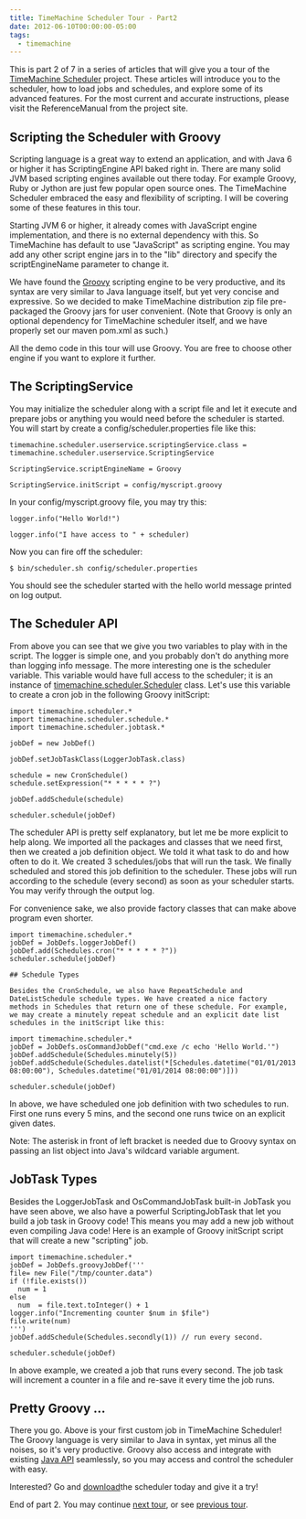```yaml
---
title: TimeMachine Scheduler Tour - Part2
date: 2012-06-10T00:00:00-05:00
tags:
  - timemachine
---
```

This is part 2 of 7 in a series of articles that will give you a tour of the [TimeMachine Scheduler](https://bitbucket.org/timemachine/scheduler/wiki/Home) project. These articles will introduce you to the scheduler, how to load jobs and schedules, and explore some of its advanced features. For the most current and accurate instructions, please visit the ReferenceManual from the project site.

## Scripting the Scheduler with Groovy

Scripting language is a great way to extend an application, and with Java 6 or higher it has ScriptingEngine API baked right in. There are many solid JVM based scripting engines available out there today. For example Groovy, Ruby or Jython are just few popular open source ones. The TimeMachine Scheduler embraced the easy and flexibility of scripting. I will be covering some of these features in this tour.

Starting JVM 6 or higher, it already comes with JavaScript engine implementation, and there is no external dependency with this. So TimeMachine has default to use "JavaScript" as scripting engine. You may add any other script engine jars in to the "lib" directory and specify the scriptEngineName parameter to change it.

We have found the [Groovy](http://groovy.codehaus.org/) scripting engine to be very productive, and its syntax are very similar to Java language itself, but yet very concise and expressive. So we decided to make TimeMachine distribution zip file pre-packaged the Groovy jars for user convenient. (Note that Groovy is only an optional dependency for TimeMachine scheduler itself, and we have properly set our maven pom.xml as such.)

All the demo code in this tour will use Groovy. You are free to choose other engine if you want to explore it further.

## The ScriptingService

You may initialize the scheduler along with a script file and let it execute and prepare jobs or anything you would need before the scheduler is started. You will start by create a config/scheduler.properties file like this:

```
timemachine.scheduler.userservice.scriptingService.class = timemachine.scheduler.userservice.ScriptingService

ScriptingService.scriptEngineName = Groovy

ScriptingService.initScript = config/myscript.groovy
```

In your config/myscript.groovy file, you may try this:

```
logger.info("Hello World!")

logger.info("I have access to " + scheduler)
```

Now you can fire off the scheduler:

```
$ bin/scheduler.sh config/scheduler.properties
```

You should see the scheduler started with the hello world message printed on log output.

## The Scheduler API

From above  you can see that we give you two variables to play with in the script. The logger is simple one, and you probably don't do anything more than logging info message. The more interesting one is the scheduler variable. This variable would have full access to the scheduler; it  is an instance of  [timemachine.scheduler.Scheduler](http://tmschedulersite-zdeng.rhcloud.com/scheduler-site/timemachine-scheduler/target/site-deploy/timemachine-scheduler/apidocs/timemachine/scheduler/Scheduler.html) class. Let's use this variable to create a cron job in the following Groovy initScript:

```
import timemachine.scheduler.*
import timemachine.scheduler.schedule.*
import timemachine.scheduler.jobtask.*

jobDef = new JobDef()

jobDef.setJobTaskClass(LoggerJobTask.class)

schedule = new CronSchedule()
schedule.setExpression("* * * * * ?")

jobDef.addSchedule(schedule)

scheduler.schedule(jobDef)
```

The scheduler API is pretty self explanatory, but let me be more explicit to help along. We imported all the packages and classes that we need first, then we created a job definition object. We told it what task to do and how often to do it. We created 3 schedules/jobs that will run the task. We finally scheduled and stored this job definition to the scheduler. These jobs will run according to the schedule (every second) as soon as your scheduler starts. You may verify through the output log.

For convenience sake, we also provide factory classes that can make above program even shorter.

```
import timemachine.scheduler.*
jobDef = JobDefs.loggerJobDef()
jobDef.add(Schedules.cron("* * * * * ?"))
scheduler.schedule(jobDef)

## Schedule Types

Besides the CronSchedule, we also have RepeatSchedule and DateListSchedule schedule types. We have created a nice factory methods in Schedules that return one of these schedule. For example, we may create a minutely repeat schedule and an explicit date list schedules in the initScript like this: 

import timemachine.scheduler.*
jobDef = JobDefs.osCommandJobDef("cmd.exe /c echo 'Hello World.'")
jobDef.addSchedule(Schedules.minutely(5))
jobDef.addSchedule(Schedules.datelist(*[Schedules.datetime("01/01/2013 08:00:00"), Schedules.datetime("01/01/2014 08:00:00")]))

scheduler.schedule(jobDef)
```

In above, we have scheduled one job definition with two schedules to run. First one runs every 5 mins, and the second one runs twice on an explicit given dates.

Note: The asterisk in front of left bracket is needed due to Groovy syntax on passing an list object into Java's wildcard variable argument.

## JobTask Types

Besides the LoggerJobTask and OsCommandJobTask built-in JobTask you have seen above, we also have a powerful ScriptingJobTask that let you build a job task in Groovy code! This means you may add a new job without even compiling Java code! Here is an example of Groovy initScript script that will create a new "scripting" job.

```
import timemachine.scheduler.*
jobDef = JobDefs.groovyJobDef('''
file= new File("/tmp/counter.data")
if (!file.exists())
  num = 1
else
  num  = file.text.toInteger() + 1
logger.info("Incrementing counter $num in $file")
file.write(num)
''')
jobDef.addSchedule(Schedules.secondly(1)) // run every second.

scheduler.schedule(jobDef)
```

In above example, we created a job that runs every second. The job task will increment a counter in a file and re-save it every time the job runs.

## Pretty Groovy ...

There you go. Above is your first custom job in TimeMachine Scheduler! The Groovy language is very similar to Java in syntax, yet minus all the noises, so it's very productive. Groovy also access and integrate with existing [Java API](http://docs.oracle.com/javase/6/docs/api/) seamlessly, so you may access and control the scheduler with easy. 

Interested? Go and [download](https://bitbucket.org/timemachine/scheduler/downloads)the scheduler today and give it a try!

End of part 2. You may continue [next tour](http://saltnlight5.blogspot.com/2012/06/timemachine-scheduler-tour-part3.html), or see [previous tour](http://saltnlight5.blogspot.com/2012/06/timemachine-scheduler-tour-part1.html).
